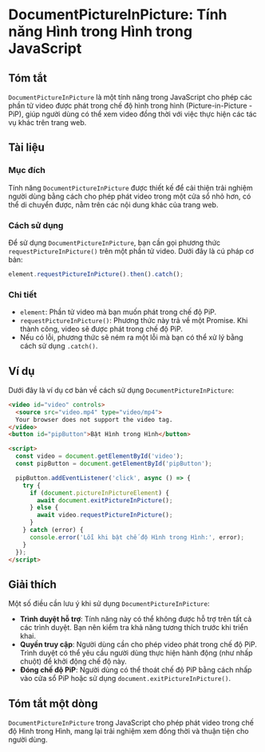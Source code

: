 <!--
Meta Description: # DocumentPictureInPicture: Tính năng Hình trong Hình trong JavaScript ## Tóm tắt `DocumentPictureInPicture` là một tính năng trong JavaScript cho phé...
Meta Keywords: video, trong, hình, chế, documentpictureinpicture
-->

# DocumentPictureInPicture: Tính năng Hình trong Hình trong JavaScript

## Tóm tắt
`DocumentPictureInPicture` là một tính năng trong JavaScript cho phép các phần tử video được phát trong chế độ hình trong hình (Picture-in-Picture - PiP), giúp người dùng có thể xem video đồng thời với việc thực hiện các tác vụ khác trên trang web.

## Tài liệu
### Mục đích
Tính năng `DocumentPictureInPicture` được thiết kế để cải thiện trải nghiệm người dùng bằng cách cho phép phát video trong một cửa sổ nhỏ hơn, có thể di chuyển được, nằm trên các nội dung khác của trang web.

### Cách sử dụng
Để sử dụng `DocumentPictureInPicture`, bạn cần gọi phương thức `requestPictureInPicture()` trên một phần tử video. Dưới đây là cú pháp cơ bản:

```javascript
element.requestPictureInPicture().then().catch();
```

### Chi tiết
- `element`: Phần tử video mà bạn muốn phát trong chế độ PiP.
- `requestPictureInPicture()`: Phương thức này trả về một Promise. Khi thành công, video sẽ được phát trong chế độ PiP.
- Nếu có lỗi, phương thức sẽ ném ra một lỗi mà bạn có thể xử lý bằng cách sử dụng `.catch()`.

## Ví dụ
Dưới đây là ví dụ cơ bản về cách sử dụng `DocumentPictureInPicture`:

```html
<video id="video" controls>
  <source src="video.mp4" type="video/mp4">
  Your browser does not support the video tag.
</video>
<button id="pipButton">Bật Hình trong Hình</button>

<script>
  const video = document.getElementById('video');
  const pipButton = document.getElementById('pipButton');

  pipButton.addEventListener('click', async () => {
    try {
      if (document.pictureInPictureElement) {
        await document.exitPictureInPicture();
      } else {
        await video.requestPictureInPicture();
      }
    } catch (error) {
      console.error('Lỗi khi bật chế độ Hình trong Hình:', error);
    }
  });
</script>
```

## Giải thích
Một số điều cần lưu ý khi sử dụng `DocumentPictureInPicture`:

- **Trình duyệt hỗ trợ**: Tính năng này có thể không được hỗ trợ trên tất cả các trình duyệt. Bạn nên kiểm tra khả năng tương thích trước khi triển khai.
- **Quyền truy cập**: Người dùng cần cho phép video phát trong chế độ PiP. Trình duyệt có thể yêu cầu người dùng thực hiện hành động (như nhấp chuột) để khởi động chế độ này.
- **Đóng chế độ PiP**: Người dùng có thể thoát chế độ PiP bằng cách nhấp vào cửa sổ PiP hoặc sử dụng `document.exitPictureInPicture()`.

## Tóm tắt một dòng
`DocumentPictureInPicture` trong JavaScript cho phép phát video trong chế độ Hình trong Hình, mang lại trải nghiệm xem đồng thời và thuận tiện cho người dùng.